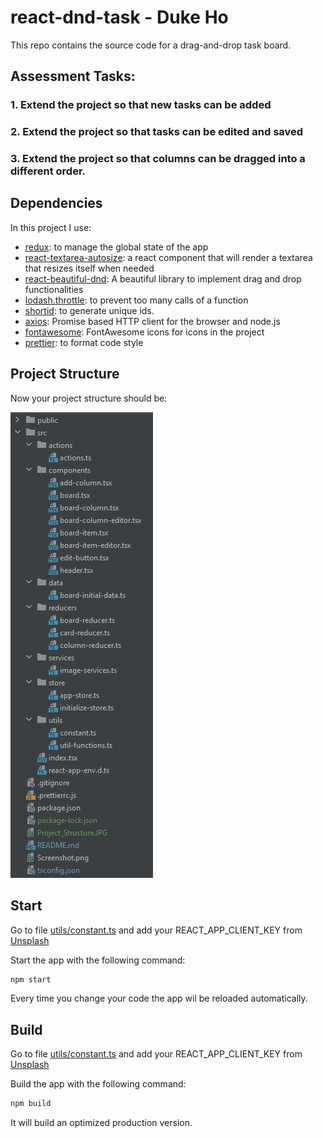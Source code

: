 # react-dnd-task - Duke Ho
This repo contains the source code for a drag-and-drop task board.

## Assessment Tasks:
### 1. Extend the project so that new tasks can be added
### 2. Extend the project so that tasks can be edited and saved
### 3. Extend the project so that columns can be dragged into a different order.

## Dependencies

In this project I use:
- [redux](https://redux.js.org): to manage the global state of the app
- [react-textarea-autosize](https://github.com/andreypopp/react-textarea-autosize): a react component that will render a textarea that resizes itself when needed
- [react-beautiful-dnd](https://github.com/atlassian/react-beautiful-dnd): A beautiful library to implement drag and drop functionalities
- [lodash.throttle](https://www.npmjs.com/package/lodash.throttle): to prevent too many calls of a function
- [shortid](https://github.com/dylang/shortid): to generate unique ids. 
- [axios](https://www.npmjs.com/package/axios): Promise based HTTP client for the browser and node.js
- [fontawesome](https://fontawesome.com/v5.15/how-to-use/on-the-web/using-with/react): FontAwesome icons for icons in the project
- [prettier](https://www.npmjs.com/package/prettier): to format code style

## Project Structure
Now your project structure should be:

![image](Project_Structure_v1.JPG)


## Start

Go to file [utils/constant.ts](src/utils/constant.ts) and add your REACT_APP_CLIENT_KEY from [Unsplash](https://unsplash.com/developers)

Start the app with the following command:

```bash
npm start
```
Every time you change your code the app wil be reloaded automatically.


## Build

Go to file [utils/constant.ts](src/utils/constant.ts) and add your REACT_APP_CLIENT_KEY from [Unsplash](https://unsplash.com/developers)

Build the app with the following command:

```bash
npm build
```
It will build an optimized production version.
